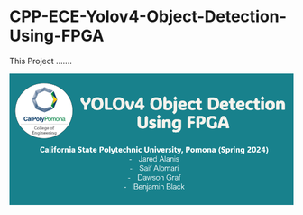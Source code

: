 # CPP-ECE-Yolov4-Object-Detection-Using-FPGA

This Project .......

<img src='./images/social_preview.png' width='800'>
